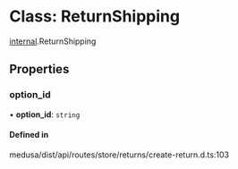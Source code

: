 # Class: ReturnShipping

[internal](../modules/internal-45.md).ReturnShipping

## Properties

### option\_id

• **option\_id**: `string`

#### Defined in

medusa/dist/api/routes/store/returns/create-return.d.ts:103
